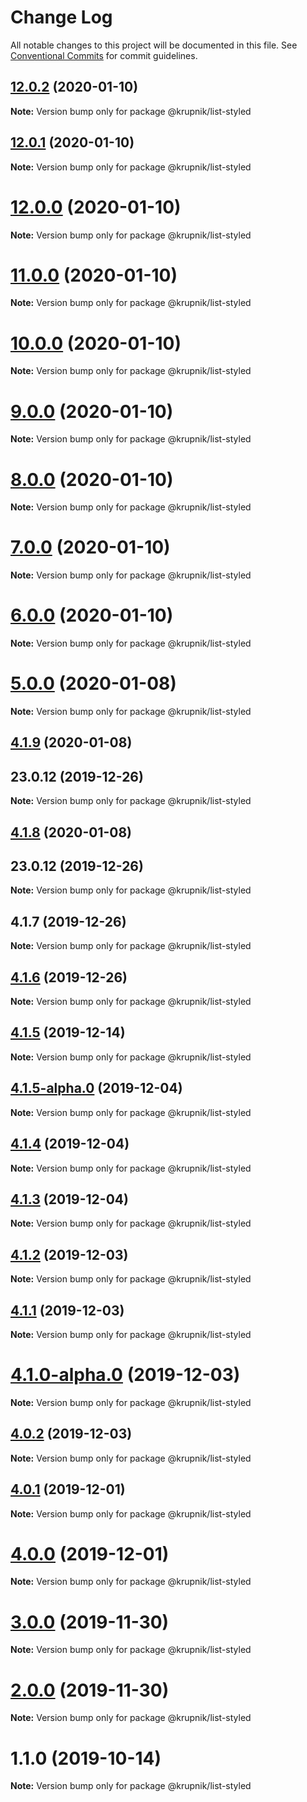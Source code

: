 # Change Log

All notable changes to this project will be documented in this file.
See [Conventional Commits](https://conventionalcommits.org) for commit guidelines.

## [12.0.2](https://github.com/yurikrupniktools/client-apps/compare/@krupnik/list-styled@12.0.1...@krupnik/list-styled@12.0.2) (2020-01-10)

**Note:** Version bump only for package @krupnik/list-styled





## [12.0.1](https://github.com/yurikrupniktools/client-apps/compare/@krupnik/list-styled@12.0.0...@krupnik/list-styled@12.0.1) (2020-01-10)

**Note:** Version bump only for package @krupnik/list-styled





# [12.0.0](https://github.com/yurikrupniktools/client-apps/compare/@krupnik/list-styled@11.0.0...@krupnik/list-styled@12.0.0) (2020-01-10)

**Note:** Version bump only for package @krupnik/list-styled





# [11.0.0](https://github.com/yurikrupniktools/client-apps/compare/@krupnik/list-styled@10.0.0...@krupnik/list-styled@11.0.0) (2020-01-10)

**Note:** Version bump only for package @krupnik/list-styled





# [10.0.0](https://github.com/yurikrupniktools/client-apps/compare/@krupnik/list-styled@9.0.0...@krupnik/list-styled@10.0.0) (2020-01-10)

**Note:** Version bump only for package @krupnik/list-styled





# [9.0.0](https://github.com/yurikrupniktools/client-apps/compare/@krupnik/list-styled@8.0.0...@krupnik/list-styled@9.0.0) (2020-01-10)

**Note:** Version bump only for package @krupnik/list-styled





# [8.0.0](https://github.com/yurikrupniktools/client-apps/compare/@krupnik/list-styled@7.0.0...@krupnik/list-styled@8.0.0) (2020-01-10)

**Note:** Version bump only for package @krupnik/list-styled





# [7.0.0](https://github.com/yurikrupniktools/client-apps/compare/@krupnik/list-styled@6.0.0...@krupnik/list-styled@7.0.0) (2020-01-10)

**Note:** Version bump only for package @krupnik/list-styled





# [6.0.0](https://github.com/yurikrupniktools/client-apps/compare/@krupnik/list-styled@5.0.0...@krupnik/list-styled@6.0.0) (2020-01-10)

**Note:** Version bump only for package @krupnik/list-styled





# [5.0.0](https://github.com/yurikrupniktools/client-apps/compare/@krupnik/list-styled@4.1.9...@krupnik/list-styled@5.0.0) (2020-01-08)

**Note:** Version bump only for package @krupnik/list-styled





## [4.1.9](https://github.com/yurikrupniktools/client-apps/compare/@krupnik/list-styled@4.1.7...@krupnik/list-styled@4.1.9) (2020-01-08)



## 23.0.12 (2019-12-26)

**Note:** Version bump only for package @krupnik/list-styled





## [4.1.8](https://github.com/yurikrupniktools/client-apps/compare/@krupnik/list-styled@4.1.7...@krupnik/list-styled@4.1.8) (2020-01-08)



## 23.0.12 (2019-12-26)

**Note:** Version bump only for package @krupnik/list-styled





## 4.1.7 (2019-12-26)

**Note:** Version bump only for package @krupnik/list-styled





## [4.1.6](https://github.com/yurikrupniktools/client-apps/compare/@krupnik/list-styled@4.1.5...@krupnik/list-styled@4.1.6) (2019-12-26)

**Note:** Version bump only for package @krupnik/list-styled





## [4.1.5](https://github.com/yurikrupniktools/client-apps/compare/@krupnik/list-styled@4.1.5-alpha.0...@krupnik/list-styled@4.1.5) (2019-12-14)

**Note:** Version bump only for package @krupnik/list-styled





## [4.1.5-alpha.0](https://github.com/yurikrupniktools/client-apps/compare/@krupnik/list-styled@4.1.4...@krupnik/list-styled@4.1.5-alpha.0) (2019-12-04)

**Note:** Version bump only for package @krupnik/list-styled





## [4.1.4](https://github.com/yurikrupniktools/client-apps/compare/@krupnik/list-styled@4.1.3...@krupnik/list-styled@4.1.4) (2019-12-04)

**Note:** Version bump only for package @krupnik/list-styled





## [4.1.3](https://github.com/yurikrupniktools/client-apps/compare/@krupnik/list-styled@4.1.2...@krupnik/list-styled@4.1.3) (2019-12-04)

**Note:** Version bump only for package @krupnik/list-styled





## [4.1.2](https://github.com/yurikrupniktools/client-apps/compare/@krupnik/list-styled@4.1.1...@krupnik/list-styled@4.1.2) (2019-12-03)

**Note:** Version bump only for package @krupnik/list-styled





## [4.1.1](https://github.com/yurikrupniktools/client-apps/compare/@krupnik/list-styled@4.1.0...@krupnik/list-styled@4.1.1) (2019-12-03)

**Note:** Version bump only for package @krupnik/list-styled





# [4.1.0-alpha.0](https://github.com/yurikrupniktools/client-apps/compare/@krupnik/list-styled@4.0.2...@krupnik/list-styled@4.1.0-alpha.0) (2019-12-03)

**Note:** Version bump only for package @krupnik/list-styled





## [4.0.2](https://github.com/yurikrupniktools/client-apps/compare/@krupnik/list-styled@4.0.1...@krupnik/list-styled@4.0.2) (2019-12-03)

**Note:** Version bump only for package @krupnik/list-styled





## [4.0.1](https://github.com/yurikrupniktools/client-apps/compare/@krupnik/list-styled@4.0.0...@krupnik/list-styled@4.0.1) (2019-12-01)

**Note:** Version bump only for package @krupnik/list-styled





# [4.0.0](https://github.com/yurikrupniktools/client-apps/compare/@krupnik/list-styled@3.0.0...@krupnik/list-styled@4.0.0) (2019-12-01)

**Note:** Version bump only for package @krupnik/list-styled





# [3.0.0](https://github.com/yurikrupniktools/client-apps/compare/@krupnik/list-styled@2.0.0...@krupnik/list-styled@3.0.0) (2019-11-30)

**Note:** Version bump only for package @krupnik/list-styled





# [2.0.0](https://github.com/yurikrupniktools/client-apps/compare/@krupnik/list-styled@1.1.0...@krupnik/list-styled@2.0.0) (2019-11-30)

**Note:** Version bump only for package @krupnik/list-styled





# 1.1.0 (2019-10-14)

**Note:** Version bump only for package @krupnik/list-styled
